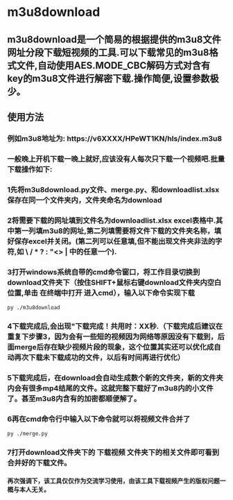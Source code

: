# m3u8download
## m3u8download是一个简易的根据提供的m3u8文件网址分段下载短视频的工具.可以下载常见的m3u8格式文件,自动使用AES.MODE_CBC解码方式对含有key的m3u8文件进行解密下载.操作简便,设置参数极少。
## 使用方法
### 例如m3u8地址为: https://v6XXXX/HPeWT1KN/hls/index.m3u8
### 一般晚上开机下载一晚上就好,应该没有人每次只下载一个视频吧.批量下载操作如下:
### 1先将m3u8download.py文件、merge.py、和downloadlist.xlsx保存在同一个文件夹内，文件夹命名为download
### 2将需要下载的网址填到文件名为downloadlist.xlsx  excel表格中.其中第一列填m3u8的网址,第二列填需要将文件下载的文件夹名称，填好保存excel并关闭。(第二列可以任意填,但不能出现文件夹非法的字符,如 \ / * ? : "<> | 中的任意一个).
### 3打开windows系统自带的cmd命令窗口，将工作目录切换到download文件夹下（按住SHIFT+鼠标右键download文件夹内空白位置,单击 在终端中打开 进入cmd），输入以下命令实现下载    
    py ./m3u8download
### 4下载完成后,会出现"下载完成！共用时：XX秒.（下载完成后建议在重复下步骤3，因为会有一些短的视频因为网络等原因没有下载到，后面merge后存在缺少视频片段的现象，这个位置其实还可以优化成自动再次下载未下载成功的文件，以后有时间再进行优化）
### 5下载完成后，在download会自动生成数个新的文件夹，新的文件夹内会有很多mp4结尾的文件。这就完整下载好了m3u8内的小文件了。甚至m3u8内含有的加密都顺便解了。
### 6再在cmd命令行中输入以下命令就可以将视频文件合并了
    py ./merge.py
### 7打开download文件夹下的 下载视频 文件夹下的相关文件即可看到合并好的下载文件。
#### 再次强调下，该工具仅仅作为交流学习使用，由该工具下载视频产生的版权问题一概与本人无关。
  
    



